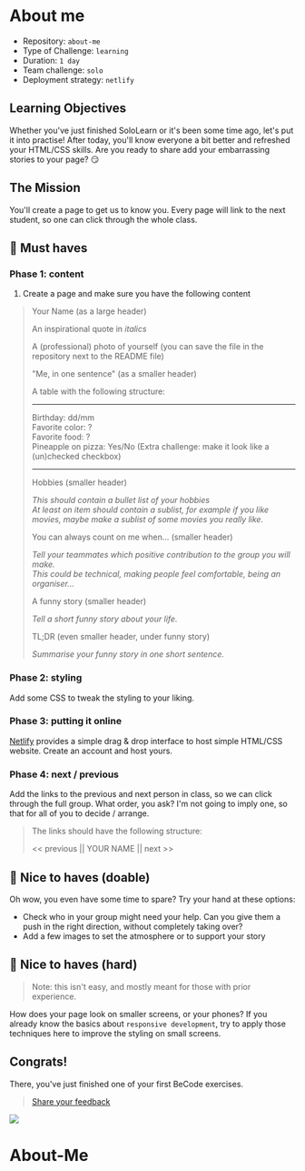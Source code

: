 # About me

- Repository: `about-me`
- Type of Challenge: `learning`
- Duration: `1 day`
- Team challenge: `solo`
- Deployment strategy: `netlify`

## Learning Objectives

Whether you've just finished SoloLearn or it's been some time ago, let's put it into practise!
After today, you'll know everyone a bit better and refreshed your HTML/CSS skills.
Are you ready to share add your embarrassing stories to your page? 😏

## The Mission

You'll create a page to get us to know you.
Every page will link to the next student, so one can click through the whole class.

## 🌱 Must haves

### Phase 1: content

1. Create a page and make sure you have the following content

> Your Name (as a large header)
>
> An inspirational quote in _italics_
>
> A (professional) photo of yourself (you can save the file in the repository next to the README file)
>
> "Me, in one sentence" (as a smaller header)
>
> A table with the following structure:
>
> ---
>
> Birthday: dd/mm  
> Favorite color: ?  
> Favorite food: ?  
> Pineapple on pizza: Yes/No (Extra challenge: make it look like a (un)checked checkbox)
>
> ---
>
> Hobbies (smaller header)
>
> _This should contain a bullet list of your hobbies_  
> _At least on item should contain a sublist, for example if you like movies, maybe make a sublist of some movies you really like._
>
> You can always count on me when... (smaller header)
>
> _Tell your teammates which positive contribution to the group you will make._  
> _This could be technical, making people feel comfortable, being an organiser..._
>
> A funny story (smaller header)
>
> _Tell a short funny story about your life._
>
> TL;DR (even smaller header, under funny story)
>
> _Summarise your funny story in one short sentence._

### Phase 2: styling

Add some CSS to tweak the styling to your liking.

### Phase 3: putting it online

[Netlify](https://www.netlify.com/) provides a simple drag & drop interface to host simple HTML/CSS website.
Create an account and host yours.

### Phase 4: next / previous

Add the links to the previous and next person in class, so we can click through the full group.
What order, you ask? I'm not going to imply one, so that for all of you to decide / arrange.

> The links should have the following structure:
>
> << previous || YOUR NAME || next >>

## 🌼 Nice to haves (doable)

Oh wow, you even have some time to spare? Try your hand at these options:

- Check who in your group might need your help. Can you give them a push in the right direction, without completely taking over?
- Add a few images to set the atmosphere or to support your story

## 🌳 Nice to haves (hard)

> Note: this isn't easy, and mostly meant for those with prior experience.

How does your page look on smaller screens, or your phones?
If you already know the basics about `responsive development`, try to apply those techniques here to improve the styling on small screens.

## Congrats!

There, you've just finished one of your first BeCode exercises.

> [Share your feedback](https://docs.google.com/forms/d/e/1FAIpQLScGi-_JizyaBnWSraNhOeUHPtT8PXbIxPmoBOzLhUhQ6oHadQ/viewform)

![](https://media.giphy.com/media/QMoXJjGPsmJ6Pdc596/giphy.gif)
# About-Me
